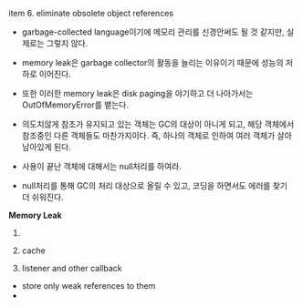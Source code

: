 item 6. eliminate obsolete object references  


- garbage-collected language이기에 메모리 관리를 신경안써도 될 것 같지만, 실제로는 그렇지 않다.  
- memory leak은 garbage collector의 활동을 늘리는 이유이기 때문에 성능의 저하로 이어진다.
- 또한 이러한 memory leak은 disk paging을 야기하고 더 나아가서는 OutOfMemoryError를 뱉는다.  
- 의도치않게 참조가 유지되고 있는 객체는 GC의 대상이 아니게 되고, 해당 객체에서 참조중인 다른 객체들도 마찬가지이다. 즉, 하나의 객체로 인하여 여러 객체가 살아남아있게 된다.

- 사용이 끝난 객체에 대해서는 null처리를 하여라.
- null처리를 통해 GC의 처리 대상으로 올릴 수 있고, 코딩을 하면서도 에러를 찾기 더 쉬워진다.  


**Memory Leak**  

1)

2) cache

3) listener and other callback  
- store only weak references to them
-
